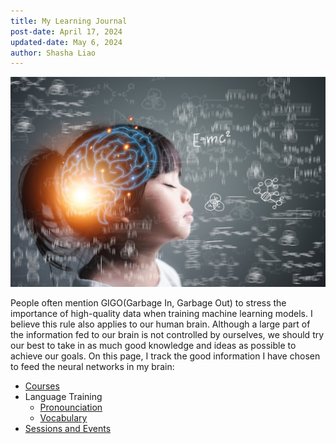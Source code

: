 ```yaml
---
title: My Learning Journal
post-date: April 17, 2024
updated-date: May 6, 2024
author: Shasha Liao
---
```


![My Image](learning.jpeg)

People often mention GIGO(Garbage In, Garbage Out) to stress the importance of high-quality data when training machine learning models. I believe this rule also applies to our human brain. Although a large part of the information fed to our brain is not controlled by ourselves, we should try our best to take in as much good knowledge and ideas as possible to achieve our goals. On this page, I track the good information I have chosen to feed the neural networks in my brain:

- [Courses](course_list.md)
- Language Training
  - [Pronounciation](boldvoice_training_track.md)
  - [Vocabulary](my_vocabulary.md)
- [Sessions and Events](event_list.md)
